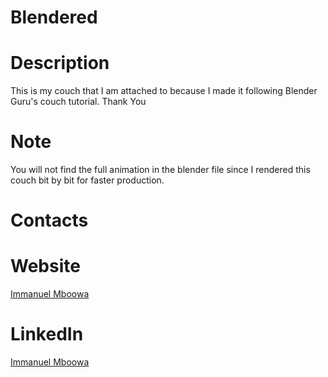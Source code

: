 # Blendered

# Description

This is my couch that I am attached to because I made it following Blender Guru's couch tutorial. Thank You
  
# Note

You will not find the full animation in the blender file since I rendered this couch bit by bit for faster production.

# Contacts

# Website
[Immanuel Mboowa](https://imboowa.github.io/ImmanuelMboowa/)

# LinkedIn
[Immanuel Mboowa](https://www.linkedin.com/in/immanuel-mboowa-773b65343/)




